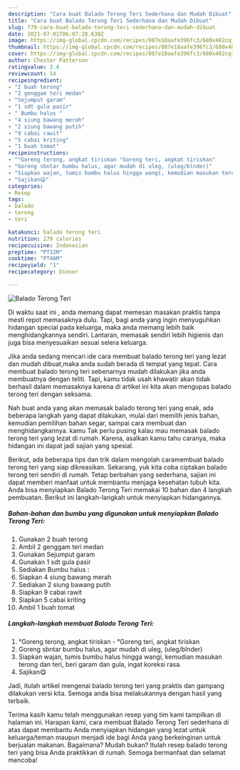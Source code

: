 ```yaml
---
description: "Cara buat Balado Terong Teri Sederhana dan Mudah Dibuat"
title: "Cara buat Balado Terong Teri Sederhana dan Mudah Dibuat"
slug: 779-cara-buat-balado-terong-teri-sederhana-dan-mudah-dibuat
date: 2021-07-01T06:07:28.638Z
image: https://img-global.cpcdn.com/recipes/087e18aafe396fc3/680x482cq70/balado-terong-teri-foto-resep-utama.jpg
thumbnail: https://img-global.cpcdn.com/recipes/087e18aafe396fc3/680x482cq70/balado-terong-teri-foto-resep-utama.jpg
cover: https://img-global.cpcdn.com/recipes/087e18aafe396fc3/680x482cq70/balado-terong-teri-foto-resep-utama.jpg
author: Chester Patterson
ratingvalue: 3.4
reviewcount: 14
recipeingredient:
- "2 buah terong"
- "2 genggam teri medan"
- "Sejumput garam"
- "1 sdt gula pasir"
- " Bumbu halus "
- "4 siung bawang merah"
- "2 siung bawang putih"
- "9 cabai rawit"
- "5 cabai kriting"
- "1 buah tomat"
recipeinstructions:
- "°Goreng terong, angkat tiriskan °Goreng teri, angkat tiriskan"
- "Goreng sbntar bumbu halus, agar mudah di uleg, (uleg/blnder)"
- "Siapkan wajan, tumis bumbu halus hingga wangi, kemudian masukan terong dan teri, beri garam dan gula, ingat koreksi rasa."
- "Sajikan😋"
categories:
- Resep
tags:
- balado
- terong
- teri

katakunci: balado terong teri 
nutrition: 279 calories
recipecuisine: Indonesian
preptime: "PT32M"
cooktime: "PT46M"
recipeyield: "1"
recipecategory: Dinner

---
```



![Balado Terong Teri](https://img-global.cpcdn.com/recipes/087e18aafe396fc3/680x482cq70/balado-terong-teri-foto-resep-utama.jpg)

Di waktu  saat ini , anda memang dapat memesan masakan praktis tanpa mesti repot memasaknya dulu. Tapi, bagi anda yang ingin menyuguhkan hidangan special pada keluarga, maka anda memang lebih baik menghidangkannya sendiri. Lantaran, memasak sendiri lebih higienis dan juga bisa menyesuaikan sesuai selera keluarga.

Jika anda sedang mencari ide cara membuat balado terong teri yang lezat dan mudah dibuat,maka anda sudah berada di tempat yang tepat. Cara membuat balado terong teri  sebenarnya mudah dilakukan jika anda membuatnya dengan teliti. Tapi, kamu tidak usah khawatir akan tidak berhasil dalam memasaknya 
karena di artikel ini kita akan mengupas balado terong teri dengan seksama.  



Nah buat anda yang akan memasak balado terong teri yang enak, ada beberapa langkah yang dapat dilakukan, mulai dari memilih jenis bahan, kemudian pemilihan bahan segar, sampai cara membuat dan menghidangkannya. kamu Tak perlu pusing kalau mau memasak balado terong teri yang lezat di rumah. Karena, asalkan kamu  tahu caranya, maka hidangan ini dapat jadi sajian yang spesial.

Berikut, ada beberapa tips dan trik dalam mengolah caramembuat balado terong teri yang siap dikreasikan. Sekarang, yuk kita coba ciptakan balado terong teri sendiri di rumah. Tetap berbahan yang sederhana, sajian ini dapat memberi manfaat untuk membantu menjaga kesehatan tubuh kita. Anda bisa menyiapkan Balado Terong Teri memakai 10 bahan dan 4 langkah pembuatan. Berikut ini langkah-langkah untuk menyiapkan hidangannya.

<!--inarticleads1-->

##### Bahan-bahan dan bumbu yang digunakan untuk menyiapkan Balado Terong Teri:

1. Gunakan 2 buah terong
1. Ambil 2 genggam teri medan
1. Gunakan Sejumput garam
1. Gunakan 1 sdt gula pasir
1. Sediakan  Bumbu halus :
1. Siapkan 4 siung bawang merah
1. Sediakan 2 siung bawang putih
1. Siapkan 9 cabai rawit
1. Siapkan 5 cabai kriting
1. Ambil 1 buah tomat




<!--inarticleads2-->

##### Langkah-langkah membuat Balado Terong Teri:

1. °Goreng terong, angkat tiriskan - °Goreng teri, angkat tiriskan
1. Goreng sbntar bumbu halus, agar mudah di uleg, (uleg/blnder)
1. Siapkan wajan, tumis bumbu halus hingga wangi, kemudian masukan terong dan teri, beri garam dan gula, ingat koreksi rasa.
1. Sajikan😋




Jadi, itulah artikel mengenai  balado terong teri  yang praktis dan gampang dilakukan versi kita. Semoga anda bisa melakukannya dengan hasil yang terbaik. 

Terima kasih kamu telah menggunakan resep yang tim kami tampilkan di halaman ini. Harapan kami, cara membuat  Balado Terong Teri sederhana di atas dapat membantu Anda menyiapkan hidangan yang lezat untuk keluarga/teman maupun menjadi ide bagi Anda yang berkeinginan untuk berjualan makanan. Bagaimana? Mudah bukan? Itulah resep balado terong teri yang bisa Anda praktikkan di rumah. Semoga bermanfaat dan selamat mencoba!

